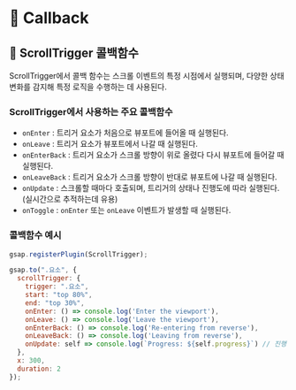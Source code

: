 # 🌠 Callback

## 🙌 ScrollTrigger 콜백함수

ScrollTrigger에서 콜백 함수는 스크롤 이벤트의 특정 시점에서 실행되며, 다양한 상태 변화를 감지해 특정 로직을 수행하는 데 사용된다.

### ScrollTrigger에서 사용하는 주요 콜백함수

- ```onEnter``` : 트리거 요소가 처음으로 뷰포트에 들어올 때 실행된다.
- ```onLeave``` : 트리거 요소가 뷰포트에서 나갈 때 실행된다.
- ```onEnterBack``` : 트리거 요소가 스크롤 방향이 위로 올렸다 다시 뷰포트에 들어갈 때 실행된다.
- ```onLeaveBack``` : 트리거 요소가 스크롤 방향이 반대로 뷰포트에 나갈 때 실행된다.
- ```onUpdate``` : 스크롤할 때마다 호출되며, 트리거의 상태나 진행도에 따라 실행된다. (실시간으로 추적하는데 유용)
- ```onToggle``` : ```onEnter``` 또는 ```onLeave``` 이벤트가 발생할 때 실행된다. 

### 콜백함수 예시
```javascript
gsap.registerPlugin(ScrollTrigger);

gsap.to(".요소", {
  scrollTrigger: {
    trigger: ".요소",
    start: "top 80%",
    end: "top 30%",
    onEnter: () => console.log('Enter the viewport'),
    onLeave: () => console.log('Leave the viewport'),
    onEnterBack: () => console.log('Re-entering from reverse'),
    onLeaveBack: () => console.log('Leaving from reverse'),
    onUpdate: self => console.log(`Progress: ${self.progress}`) // 진행 퍼센트 가져옴
  },
  x: 300,
  duration: 2
});
```